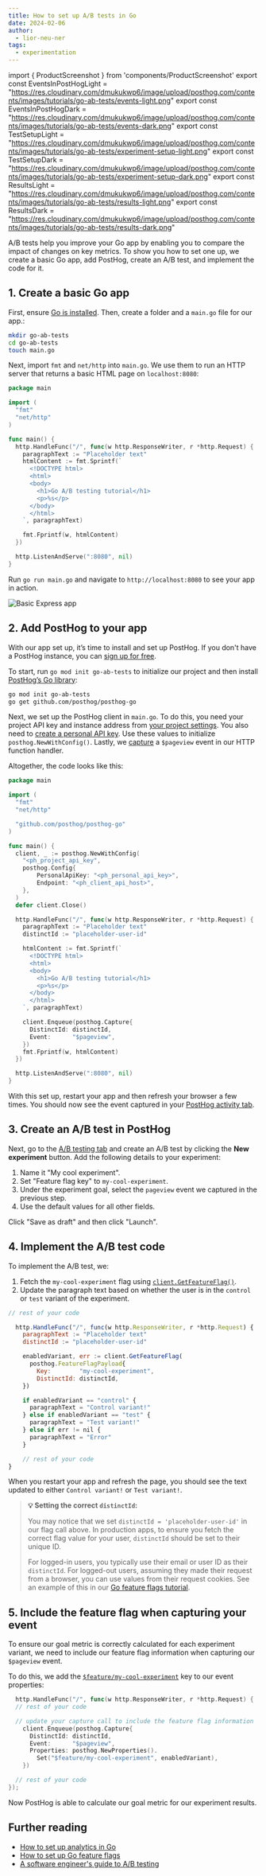 ```yaml
---
title: How to set up A/B tests in Go
date: 2024-02-06
author:
  - lior-neu-ner
tags:
  - experimentation
---
```


import { ProductScreenshot } from 'components/ProductScreenshot'
export const EventsInPostHogLight = "https://res.cloudinary.com/dmukukwp6/image/upload/posthog.com/contents/images/tutorials/go-ab-tests/events-light.png"
export const EventsInPostHogDark = "https://res.cloudinary.com/dmukukwp6/image/upload/posthog.com/contents/images/tutorials/go-ab-tests/events-dark.png"
export const TestSetupLight = "https://res.cloudinary.com/dmukukwp6/image/upload/posthog.com/contents/images/tutorials/go-ab-tests/experiment-setup-light.png"
export const TestSetupDark = "https://res.cloudinary.com/dmukukwp6/image/upload/posthog.com/contents/images/tutorials/go-ab-tests/experiment-setup-dark.png"
export const ResultsLight = "https://res.cloudinary.com/dmukukwp6/image/upload/posthog.com/contents/images/tutorials/go-ab-tests/results-light.png"
export const ResultsDark = "https://res.cloudinary.com/dmukukwp6/image/upload/posthog.com/contents/images/tutorials/go-ab-tests/results-dark.png"

A/B tests help you improve your Go app by enabling you to compare the impact of changes on key metrics. To show you how to set one up, we create a basic Go app, add PostHog, create an A/B test, and implement the code for it.

## 1. Create a basic Go app

First, ensure [Go is installed](https://go.dev/doc/install). Then, create a folder and a `main.go` file for our app.:

```bash
mkdir go-ab-tests
cd go-ab-tests
touch main.go
```

Next, import `fmt` and `net/http` into `main.go`. We use them to run an HTTP server that returns a basic HTML page on `localhost:8080`:

```go file=main.go
package main

import (
  "fmt"
  "net/http"
)

func main() {
  http.HandleFunc("/", func(w http.ResponseWriter, r *http.Request) {
    paragraphText := "Placeholder text"
    htmlContent := fmt.Sprintf(`
      <!DOCTYPE html>
      <html>
      <body>
        <h1>Go A/B testing tutorial</h1>
        <p>%s</p>
      </body>
      </html>
    `, paragraphText)

    fmt.Fprintf(w, htmlContent)
  })

  http.ListenAndServe(":8080", nil)
}
```

Run `go run main.go` and navigate to `http://localhost:8080` to see your app in action.

![Basic Express app](https://res.cloudinary.com/dmukukwp6/image/upload/v1710055416/posthog.com/contents/images/tutorials/go-ab-tests/basic-app.png)

## 2. Add PostHog to your app

With our app set up, it’s time to install and set up PostHog. If you don't have a PostHog instance, you can [sign up for free](https://us.posthog.com/signup).

To start, run `go mod init go-ab-tests` to initialize our project and then install [PostHog’s Go library](docs/libraries/go):

```bash
go mod init go-ab-tests
go get github.com/posthog/posthog-go
```

Next, we set up the PostHog client in `main.go`. To do this, you need your project API key and instance address from [your project settings](https://us.posthog.com/project/settings). You also need to [create a personal API key](https://us.posthog.com/settings/user-api-keys). Use these values to initialize `posthog.NewWithConfig()`. Lastly, we [capture](/docs/product-analytics/capture-events) a `$pageview` event in our HTTP function handler. 

Altogether, the code looks like this:

```go file=main.go
package main

import (
  "fmt"
  "net/http"

  "github.com/posthog/posthog-go"
)

func main() {
  client, _ := posthog.NewWithConfig(
    "<ph_project_api_key",
    posthog.Config{
        PersonalApiKey: "<ph_personal_api_key>",
        Endpoint: "<ph_client_api_host>",
    },
  )
  defer client.Close()

  http.HandleFunc("/", func(w http.ResponseWriter, r *http.Request) {
    paragraphText := "Placeholder text"
    distinctId := "placeholder-user-id"

    htmlContent := fmt.Sprintf(`
      <!DOCTYPE html>
      <html>
      <body>
        <h1>Go A/B testing tutorial</h1>
        <p>%s</p>
      </body>
      </html>
    `, paragraphText)

    client.Enqueue(posthog.Capture{
      DistinctId: distinctId,
      Event:      "$pageview",
    })
    fmt.Fprintf(w, htmlContent)
  })

  http.ListenAndServe(":8080", nil)
}
```

With this set up, restart your app and then refresh your browser a few times. You should now see the event captured in your [PostHog activity tab](https://us.posthog.com/events).

<ProductScreenshot
  imageLight={EventsInPostHogLight} 
  imageDark={EventsInPostHogDark} 
  alt="Events captured in PostHog" 
  classes="rounded"
/>

## 3. Create an A/B test in PostHog

Next, go to the [A/B testing tab](https://us.posthog.com/experiments) and create an A/B test by clicking the **New experiment** button. Add the following details to your experiment:

1. Name it "My cool experiment".
2. Set "Feature flag key" to `my-cool-experiment`.
3. Under the experiment goal, select the `pageview` event we captured in the previous step.
4. Use the default values for all other fields.

Click "Save as draft" and then click "Launch".

<ProductScreenshot
  imageLight={TestSetupLight} 
  imageDark={TestSetupDark} 
  alt="Experiment setup in PostHog" 
  classes="rounded"
/>

## 4. Implement the A/B test code

To implement the A/B test, we: 

1. Fetch the `my-cool-experiment` flag using [`client.GetFeatureFlag()`](/docs/libraries/go#feature-flags). 
2. Update the paragraph text based on whether the user is in the `control` or `test` variant of the experiment.

```js file=server.js
// rest of your code

  http.HandleFunc("/", func(w http.ResponseWriter, r *http.Request) {
    paragraphText := "Placeholder text"
    distinctId := "placeholder-user-id"

    enabledVariant, err := client.GetFeatureFlag(
      posthog.FeatureFlagPayload{
        Key:        "my-cool-experiment",
        DistinctId: distinctId,
    })

    if enabledVariant == "control" {
      paragraphText = "Control variant!"
    } else if enabledVariant == "test" {
      paragraphText = "Test variant!"
    } else if err != nil {
      paragraphText = "Error"
    }

    // rest of your code
}
```

When you restart your app and refresh the page, you should see the text updated to either `Control variant!` or `Test variant!`. 

> **💡 Setting the correct `distinctId`:**
> 
> You may notice that we set `distinctId = 'placeholder-user-id'` in our flag call above. In production apps, to ensure you fetch the correct flag value for your user, `distinctId` should be set to their unique ID. 
> 
> For logged-in users, you typically use their email or user ID as their `distinctId`. For logged-out users, assuming they made their request from a browser, you can use values from their request cookies. See an example of this in our [Go feature flags tutorial](/tutorials/go-feature-flags#setting-up-user-ids).

## 5. Include the feature flag when capturing your event

To ensure our goal metric is correctly calculated for each experiment variant, we need to include our feature flag information when capturing our `$pageview` event.

To do this, we add the [`$feature/my-cool-experiment`](/docs/libraries/node#step-2-include-feature-flag-information-when-capturing-events) key to our event properties:

```go file=main.go
  http.HandleFunc("/", func(w http.ResponseWriter, r *http.Request) {
  // rest of your code

  // update your capture call to include the feature flag information
    client.Enqueue(posthog.Capture{
      DistinctId: distinctId,
      Event:      "$pageview",
      Properties: posthog.NewProperties().
        Set("$feature/my-cool-experiment", enabledVariant),  
    })

  // rest of your code
});
```

Now PostHog is able to calculate our goal metric for our experiment results.

<ProductScreenshot
  imageLight={ResultsLight} 
  imageDark={ResultsDark} 
  alt="Experiment results in PostHog" 
  classes="rounded"
/>

## Further reading

- [How to set up analytics in Go](/tutorials/go-analytics)
- [How to set up Go feature flags](/tutorials/go-feature-flags)
- [A software engineer's guide to A/B testing](/product-engineers/ab-testing-guide-for-engineers)

<NewsletterForm />